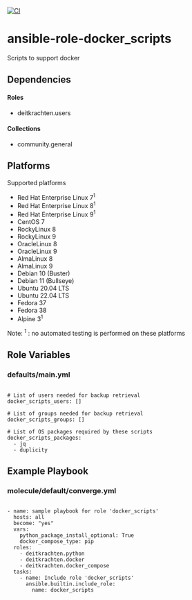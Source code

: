 [![CI](https://github.com/de-it-krachten/ansible-role-docker_scripts/workflows/CI/badge.svg?event=push)](https://github.com/de-it-krachten/ansible-role-docker_scripts/actions?query=workflow%3ACI)


# ansible-role-docker_scripts

Scripts to support docker<br> 



## Dependencies

#### Roles
- deitkrachten.users

#### Collections
- community.general

## Platforms

Supported platforms

- Red Hat Enterprise Linux 7<sup>1</sup>
- Red Hat Enterprise Linux 8<sup>1</sup>
- Red Hat Enterprise Linux 9<sup>1</sup>
- CentOS 7
- RockyLinux 8
- RockyLinux 9
- OracleLinux 8
- OracleLinux 9
- AlmaLinux 8
- AlmaLinux 9
- Debian 10 (Buster)
- Debian 11 (Bullseye)
- Ubuntu 20.04 LTS
- Ubuntu 22.04 LTS
- Fedora 37
- Fedora 38
- Alpine 3<sup>1</sup>

Note:
<sup>1</sup> : no automated testing is performed on these platforms

## Role Variables
### defaults/main.yml
<pre><code>
# List of users needed for backup retrieval
docker_scripts_users: []

# List of groups needed for backup retrieval
docker_scripts_groups: []

# List of OS packages required by these scripts
docker_scripts_packages:
  - jq
  - duplicity
</pre></code>




## Example Playbook
### molecule/default/converge.yml
<pre><code>
- name: sample playbook for role 'docker_scripts'
  hosts: all
  become: "yes"
  vars:
    python_package_install_optional: True
    docker_compose_type: pip
  roles:
    - deitkrachten.python
    - deitkrachten.docker
    - deitkrachten.docker_compose
  tasks:
    - name: Include role 'docker_scripts'
      ansible.builtin.include_role:
        name: docker_scripts
</pre></code>
